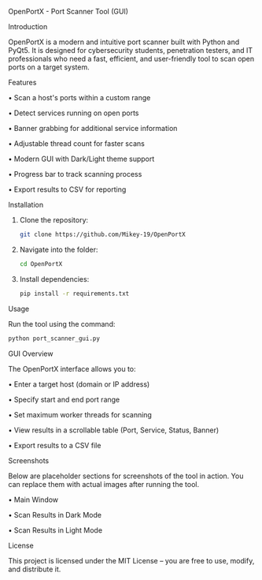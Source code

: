 OpenPortX - Port Scanner Tool (GUI)

 
 Introduction
 
OpenPortX is a modern and intuitive port scanner built with Python and PyQt5. It is designed for cybersecurity students, penetration testers, and IT professionals who need a fast, efficient, and user-friendly tool to scan open ports on a target system.

 Features
 
• Scan a host's ports within a custom range

• Detect services running on open ports

• Banner grabbing for additional service information

• Adjustable thread count for faster scans

• Modern GUI with Dark/Light theme support

• Progress bar to track scanning process

• Export results to CSV for reporting



 Installation
 
1. Clone the repository:
   ```bash
   git clone https://github.com/Mikey-19/OpenPortX
   ```
   
4. Navigate into the folder:
   
   ```bash
   cd OpenPortX
   ```
   
7. Install dependencies:
   ```bash
   pip install -r requirements.txt
   ``` 
 Usage
 
Run the tool using the command:
```bash
python port_scanner_gui.py
```
   
   
 GUI Overview
 
The OpenPortX interface allows you to:

• Enter a target host (domain or IP address)

• Specify start and end port range

• Set maximum worker threads for scanning

• View results in a scrollable table (Port, Service, Status, Banner)

• Export results to a CSV file


 Screenshots
 
Below are placeholder sections for screenshots of the tool in action. You can replace them with actual images after running the tool.

• Main Window

• Scan Results in Dark Mode

• Scan Results in Light Mode

 License
 
This project is licensed under the MIT License – you are free to use, modify, and distribute it.

